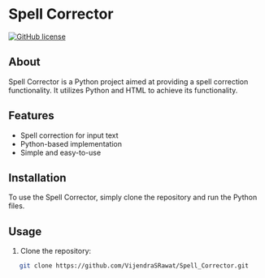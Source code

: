 # Spell Corrector

[![GitHub license](https://img.shields.io/badge/license-MIT-blue.svg)](https://github.com/VijendraSRawat/Spell_Corrector/blob/main/LICENSE)

## About
Spell Corrector is a Python project aimed at providing a spell correction functionality. It utilizes Python and HTML to achieve its functionality.

## Features
- Spell correction for input text
- Python-based implementation
- Simple and easy-to-use

## Installation
To use the Spell Corrector, simply clone the repository and run the Python files.

## Usage
1. Clone the repository:

```sh
   git clone https://github.com/VijendraSRawat/Spell_Corrector.git
